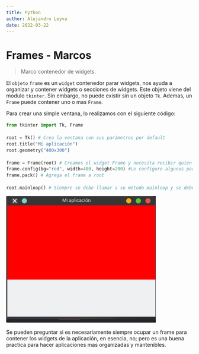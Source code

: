 ```yaml
---
title: Python
author: Alejandro Leyva
date: 2022-03-22
---
```


# Frames - Marcos

> Marco contenedor de widgets.
> 
El `objeto` `frame` es un `widget` contenedor parar widgets, nos ayuda a organizar y contener widgets o secciones de widgets.
Este objeto viene del modulo `tkinter`. Sin embargo, no puede existir sin un objeto `Tk`. Ademas, un `Frame` puede contener uno o mas `Frame`.

Para crear una simple ventana, lo realizamos con el siguiente código:

```python
from tkinter import Tk, Frame

root = Tk() # Crea la ventana con sus parámetros por default
root.title("Mi aplicación")
root.geometry("400x300")

frame = Frame(root) # Creamos el widget Frame y necesita recibir quien es su padre, en ese caso es la ventana principal
frame.config(bg="red", width=400, height=200) #Le configuro algunos parámetros al Frame, como no tiene nada dentro el tamaño seria 0x0px
frame.pack() # Agrega el frame a root

root.mainloop() # Siempre se debe llamar a su método mainloop y se debe colocar hasta el final, hace que la ventana se mantenga en ejecución
```

![frame](img/frame.png)

Se pueden preguntar si es necesariamente siempre ocupar un frame para contener los widgets de la aplicación, en esencia, no; pero es una buena practica para hacer aplicaciones mas organizadas y mantenibles.